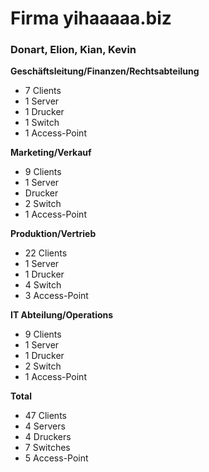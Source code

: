 # Firma yihaaaaa.biz

### Donart, Elion, Kian, Kevin

**Geschäftsleitung/Finanzen/Rechtsabteilung**
- 7 Clients
- 1 Server
- 1 Drucker
- 1 Switch
- 1 Access-Point

**Marketing/Verkauf**
- 9 Clients
- 1 Server
- Drucker
- 2 Switch
- 1 Access-Point

**Produktion/Vertrieb**
- 22 Clients
- 1 Server
- 1 Drucker
- 4 Switch
- 3 Access-Point

**IT Abteilung/Operations**
- 9 Clients
- 1 Server
- 1 Drucker
- 2 Switch
- 1 Access-Point

**Total**
- 47 Clients
- 4 Servers
- 4 Druckers
- 7 Switches
- 5 Access-Point
  
